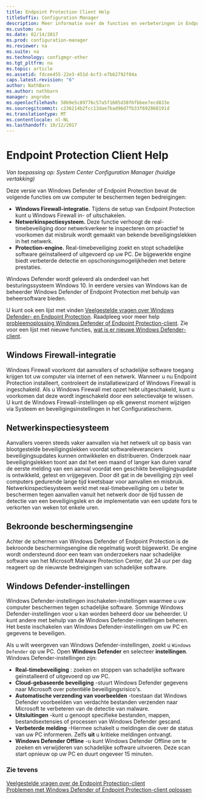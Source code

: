 ```yaml
---
title: Endpoint Protection Client Help
titleSuffix: Configuration Manager
description: Meer informatie over de functies en verbeteringen in Endpoint Protection die beter te beschermen van uw computer tegen bedreigingen.
ms.custom: na
ms.date: 02/14/2017
ms.prod: configuration-manager
ms.reviewer: na
ms.suite: na
ms.technology: configmgr-other
ms.tgt_pltfrm: na
ms.topic: article
ms.assetid: fdcee455-22e3-451d-bcf3-e7b62792f04a
caps.latest.revision: "6"
author: NathBarn
ms.author: nathbarn
manager: angrobe
ms.openlocfilehash: 50b9e5c89776c57a5f1605d38f6fbbee7ecd833e
ms.sourcegitcommit: c236214b2fcc13dae7bad96d7fb33f692868191d
ms.translationtype: MT
ms.contentlocale: nl-NL
ms.lasthandoff: 10/12/2017
---
```

# <a name="endpoint-protection-client-help"></a>Endpoint Protection Client Help

*Van toepassing op: System Center Configuration Manager (huidige vertakking)*


Deze versie van Windows Defender of Endpoint Protection bevat de volgende functies om uw computer te beschermen tegen bedreigingen:  

-   **Windows Firewall-integratie.** Tijdens de setup van Endpoint Protection kunt u Windows Firewall in- of uitschakelen.  
-   **Netwerkinspectiesysteem.** Deze functie verhoogt de real-timebeveiliging door netwerkverkeer te inspecteren om proactief te voorkomen dat misbruik wordt gemaakt van bekende beveiligingslekken in het netwerk.  
-   **Protection-engine.** Real-timebeveiliging zoekt en stopt schadelijke software geïnstalleerd of uitgevoerd op uw PC. De bijgewerkte engine biedt verbeterde detectie en opschoningsmogelijkheden met betere prestaties.  

Windows Defender wordt geleverd als onderdeel van het besturingssysteem Windows 10.  In eerdere versies van Windows kan de beheerder Windows Defender of Endpoint Protection met behulp van beheersoftware bieden.

U kunt ook een lijst met vinden [Veelgestelde vragen over Windows Defender- en Endpoint Protection](endpoint-protection-client-faq.md). Raadpleeg voor meer help [probleemoplossing Windows Defender of Endpoint Protection-client](troubleshoot-endpoint-client.md). Zie voor een lijst met nieuwe functies, [wat is er nieuwe Windows Defender-client](https://support.microsoft.com/help/29276/windows-10-whats-new-in-windows-defender).

## <a name="windows-firewall-integration"></a>Windows Firewall-integratie  
 Windows Firewall voorkomt dat aanvallers of schadelijke software toegang krijgen tot uw computer via internet of een netwerk. Wanneer u nu Endpoint Protection installeert, controleert de installatiewizard of Windows Firewall is ingeschakeld. Als u Windows Firewall met opzet hebt uitgeschakeld, kunt u voorkomen dat deze wordt ingeschakeld door een selectievakje te wissen. U kunt de Windows Firewall-instellingen op elk gewenst moment wijzigen via Systeem en beveiligingsinstellingen in het Configuratiescherm.  

## <a name="network-inspection-system"></a>Netwerkinspectiesysteem  
 Aanvallers voeren steeds vaker aanvallen via het netwerk uit op basis van blootgestelde beveiligingslekken voordat softwareleveranciers beveiligingsupdates kunnen ontwikkelen en distribueren. Onderzoek naar beveiligingslekken toont aan dat het een maand of langer kan duren vanaf de eerste melding van een aanval voordat een geschikte beveiligingsupdate is ontwikkeld, getest en vrijgegeven. Door dit gat in de beveiliging zijn veel computers gedurende lange tijd kwetsbaar voor aanvallen en misbruik. Netwerkinspectiesysteem werkt met real-timebeveiliging om u beter te beschermen tegen aanvallen vanuit het netwerk door de tijd tussen de detectie van een beveiligingslek en de implementatie van een update fors te verkorten van weken tot enkele uren.  

## <a name="award-winning-protection-engine"></a>Bekroonde beschermingsengine  
 Achter de schermen van Windows Defender of Endpoint Protection is de bekroonde beschermingsengine die regelmatig wordt bijgewerkt. De engine wordt ondersteund door een team van onderzoekers naar schadelijke software van het Microsoft Malware Protection Center, dat 24 uur per dag reageert op de nieuwste bedreigingen van schadelijke software.  

## <a name="windows-defender-settings"></a>Windows Defender-instellingen
Windows Defender-instellingen inschakelen-instellingen waarmee u uw computer beschermen tegen schadelijke software. Sommige Windows Defender-instellingen voor u kan worden beheerd door uw beheerder. U kunt andere met behulp van de Windows Defender-instellingen beheren. Het beste inschakelen van Windows Defender-instellingen om uw PC en gegevens te beveiligen.

Als u wilt weergeven van Windows Defender-instellingen, zoekt u `Windows Defender` op uw PC. Open **Windows Defender** en selecteer **instellingen**. Windows Defender-instellingen zijn:
- **Real-timebeveiliging** : zoeken en stoppen van schadelijke software geïnstalleerd of uitgevoerd op uw PC.
- **Cloud-gebaseerde beveiliging** -stuurt Windows Defender gegevens naar Microsoft over potentiële beveiligingsrisico's.
- **Automatische verzending van voorbeelden** -toestaan dat Windows Defender voorbeelden van verdachte bestanden verzenden naar Microsoft te verbeteren van de detectie van malware.
- **Uitsluitingen** -kunt u genoopt specifieke bestanden, mappen, bestandsextensies of processen van Windows Defender gescand.
- **Verbeterde melding** -Hiermee schakelt u meldingen die over de status van uw PC informeren. Zelfs **uit** u kritieke meldingen ontvangt.
- **Windows Defender Offline** -u kunt Windows Defender Offline om te zoeken en verwijderen van schadelijke software uitvoeren. Deze scan start opnieuw op uw PC en duurt ongeveer 15 minuten.

### <a name="see-also"></a>Zie tevens  
 [Veelgestelde vragen over de Endpoint Protection-client](endpoint-protection-client-faq.md)   
 [Problemen met Windows Defender of Endpoint Protection-client oplossen](troubleshoot-endpoint-client.md)
